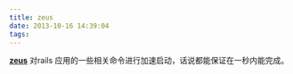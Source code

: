 ```yaml
---
title: zeus
date: 2013-10-16 14:39:04
tags:
---
```


**[zeus](https://github.com/burke/zeus)** 对rails 应用的一些相关命令进行加速启动，话说都能保证在一秒内能完成。
